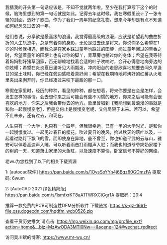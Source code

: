 我猜我的开头第一句话应该是，不知不觉就两年啦。至少在我打算写下这个的时候，脑海里想到的第一句话就是如此。记得去年这时候，我在寒假里设计了一张专辑的封面，选好了歌曲，作为了我们一周年的纪念礼物。想来今年却是有点不知道如何纪念又过去的一年。

他们总说，分享欲是最高级的浪漫。我觉得最高级的浪漫，应该是希望我的曲曲折折的人生轨迹中，总是有着你的身影，无论是过去还是将来。你说你多么希望在1岁的时候就相遇，而我总是在家乡踩过童年也踩过的田埂，闻过童年闻过的草香之时，希望着童年的田埂上也有过你的脚丫，青草旁也躺过你的身体；希望在我等待着妈妈割好猪草回家，百无聊赖地找着合适的叶子吹响时，会开心得意地向旁边的你炫耀；希望在炎炎夏日里听见大雨瓢泼，冲向阳台的走廊欣喜地想要去闻久旱逢甘的泥土味时，你已经在旁边感叹着真好闻；希望在我期待地将烤好的红薯从火堆里夹出来剥开时，你已经凑过来咬下最甜的那一口。

寒假在家里时，经历的种种，看见的种种，都在想着，将来你要是在会是怎样，会发生怎样的事情。会去想你来之后可能会有些不习惯的地方，你来之后可能有会很喜欢的地方，你来之后我会带你去的地方。歌里曾唱到【我能想到最浪漫的事就是和你一起慢慢变老】，但是又何止是慢慢变老呢，又何局限于未来。若可以，希望不止未来，还有过去，和现在。

人生只有一个大学，也只有一个四年，但我很幸运，已有一半的大学时光，是和你一起慢慢度过。一起见过春日的樱花，吹过夏日的晚风，拾过秋天的落叶以及，一起看过路灯下飘飞的雪。而即使身在异地，虽不曾至，你也知道平武的云与山，雅安可以伴着高速声入睡，可以听着雨击打雨棚声入眠；而我也知道爷爷奶奶家楼下的树的一天，知道萧山家里的大鱼缸，以及速度不算快，卧室信号不算好的网络。



老wu为您找到了以下的相关下载资源

1: [autocad软件] https://pan.baidu.com/s/1OysSoYYn4j6Bqz60GOmzFA 提取码: 6wum

2: [AutoCAD 2021 绿色精简版] https://pan.baidu.com/s/1smfxrKT8aA1TWRXCiGgr1A 提取码：20i4

推荐一款免费的PCB可制造性DFM分析软件 下载链接: https://s-gz-1661-file.oss.dogecdn.com/hqdfm_wcb0526.zip  

查看干货历史推文 请点击: https://mp.weixin.qq.com/mp/profile_ext?action=home&__biz=MzAwODA3MTI0Nw==&scene=124#wechat_redirect

访问吴川斌的博客: https://www.mr-wu.cn/